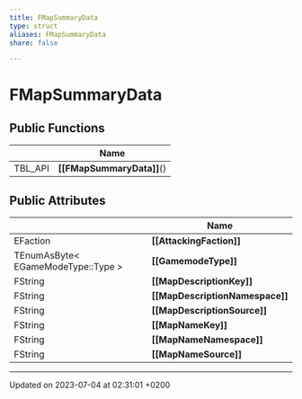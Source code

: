```yaml
---
title: FMapSummaryData
type: struct
aliases: FMapSummaryData
share: false

---
```


# FMapSummaryData





## Public Functions

|                | Name           |
| -------------- | -------------- |
| TBL_API | **[[FMapSummaryData]]**() |

## Public Attributes

|                | Name           |
| -------------- | -------------- |
| EFaction | **[[AttackingFaction]]**  |
| TEnumAsByte< EGameModeType::Type > | **[[GamemodeType]]**  |
| FString | **[[MapDescriptionKey]]**  |
| FString | **[[MapDescriptionNamespace]]**  |
| FString | **[[MapDescriptionSource]]**  |
| FString | **[[MapNameKey]]**  |
| FString | **[[MapNameNamespace]]**  |
| FString | **[[MapNameSource]]**  |

-------------------------------

Updated on 2023-07-04 at 02:31:01 +0200